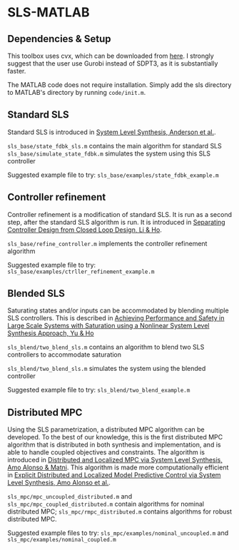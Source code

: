 # SLS-MATLAB

## Dependencies & Setup
This toolbox uses cvx, which can be downloaded from [here](http://cvxr.com/cvx/download/). I strongly suggest that the user use Gurobi instead of SDPT3, as it is substantially faster.

The MATLAB code does not require installation. Simply add the sls directory to MATLAB's directory by running `code/init.m`.


## Standard SLS
Standard SLS is introduced in [System Level Synthesis, Anderson et al.](https://arxiv.org/abs/1904.01634).

`sls_base/state_fdbk_sls.m` contains the main algorithm for standard SLS
`sls_base/simulate_state_fdbk.m` simulates the system using this SLS controller

Suggested example file to try: `sls_base/examples/state_fdbk_example.m`


## Controller refinement
Controller refinement is a modification of standard SLS. It is run as a second step, after the standard SLS algorithm is run. It is introduced in [Separating Controller Design from Closed Loop Design, Li & Ho](https://arxiv.org/abs/2006.05040). 

`sls_base/refine_controller.m` implements the controller refinement algorithm

Suggested example file to try: `sls_base/examples/ctrller_refinement_example.m`


## Blended SLS
Saturating states and/or inputs can be accommodated by blending multiple SLS controllers. This is described in [Achieving Performance and Safety in Large Scale Systems with Saturation using a Nonlinear System Level Synthesis Approach, Yu & Ho](https://arxiv.org/abs/2006.12766)

`sls_blend/two_blend_sls.m` contains an algorithm to blend two SLS controllers to accommodate saturation

`sls_blend/two_blend_sls.m` simulates the system using the blended controller

Suggested example file to try: `sls_blend/two_blend_example.m`


## Distributed MPC
Using the SLS parametrization, a distributed MPC algorithm can be developed. To the best of our knowledge, this is the first distributed MPC algorithm that is distributed in both synthesis and implementation, and is able to handle coupled objectives and constraints. The algorithm is introduced in [Distributed and Localized MPC via System Level Synthesis, Amo Alonso & Matni](https://arxiv.org/abs/1909.10074). This algorithm is made more computationally efficient in [Explicit Distributed and Localized Model Predictive Control via System Level Synthesis, Amo Alonso et al.](https://arxiv.org/abs/2005.13807).

`sls_mpc/mpc_uncoupled_distributed.m` and `sls_mpc/mpc_coupled_distributed.m` contain algorithms for nominal distributed MPC; `sls_mpc/rmpc_distributed.m` contains algorithms for robust distributed MPC.

Suggested example files to try: `sls_mpc/examples/nominal_uncoupled.m` and `sls_mpc/examples/nominal_coupled.m`

